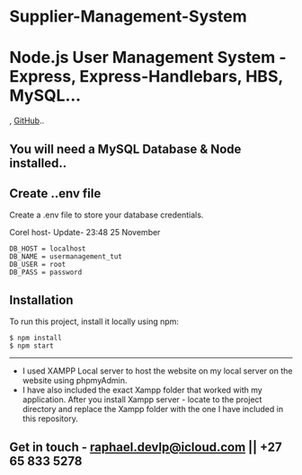 ﻿# Supplier-Management-System
# Node.js User Management System - Express, Express-Handlebars, HBS, MySQL...



,
[GitHub](https://github.com/Raphael-devlpr)..

##  You will need a MySQL Database & Node installed..




## Create ..env file
Create a .env file to store your database credentials.



 Corel host- Update- 23:48 25 November 
```
DB_HOST = localhost
DB_NAME = usermanagement_tut
DB_USER = root
DB_PASS = password
```

## Installation
To run this project, install it locally using npm:

```
$ npm install
$ npm start
```
---------------------------------------------------------------------------------------
* I used XAMPP Local server to host the website on my local server on the website using phpmyAdmin. 
* I have also included the exact Xampp folder that worked with my application. After you install Xampp server - locate to the project directory and replace the Xampp folder with the one I have included in this repository. 

## Get in touch - raphael.devlp@icloud.com || +27 65 833 5278


